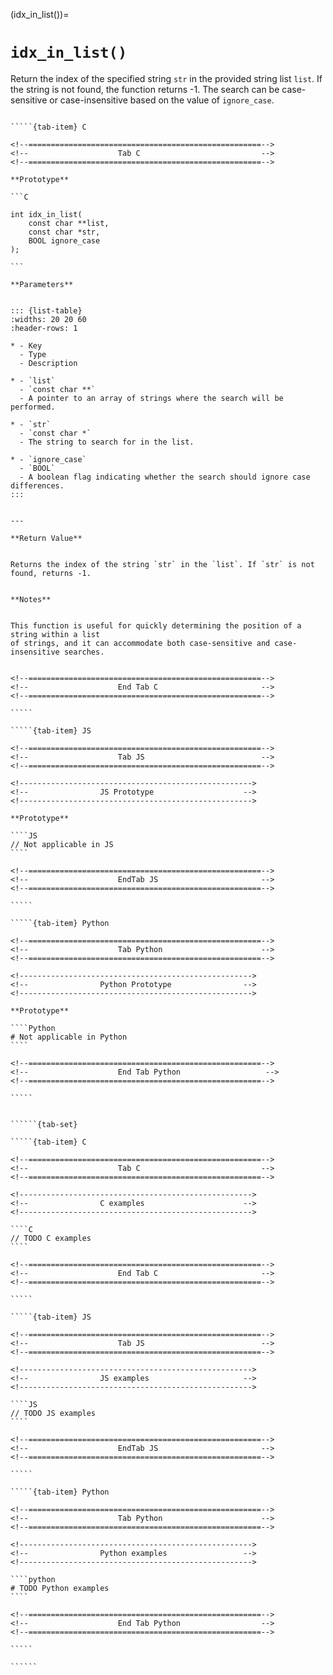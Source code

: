 <!-- ============================================================== -->
(idx_in_list())=
# `idx_in_list()`
<!-- ============================================================== -->


Return the index of the specified string `str` in the provided string list `list`. 
If the string is not found, the function returns -1. The search can be case-sensitive 
or case-insensitive based on the value of `ignore_case`.


<!------------------------------------------------------------>
<!--                    Prototypes                          -->
<!------------------------------------------------------------>

``````{tab-set}

`````{tab-item} C

<!--====================================================-->
<!--                    Tab C                           -->
<!--====================================================-->

**Prototype**

```C

int idx_in_list(
    const char **list,
    const char *str,
    BOOL ignore_case
);

```

**Parameters**


::: {list-table}
:widths: 20 20 60
:header-rows: 1

* - Key
  - Type
  - Description

* - `list`
  - `const char **`
  - A pointer to an array of strings where the search will be performed.

* - `str`
  - `const char *`
  - The string to search for in the list.

* - `ignore_case`
  - `BOOL`
  - A boolean flag indicating whether the search should ignore case differences.
:::


---

**Return Value**


Returns the index of the string `str` in the `list`. If `str` is not found, returns -1.


**Notes**


This function is useful for quickly determining the position of a string within a list 
of strings, and it can accommodate both case-sensitive and case-insensitive searches.


<!--====================================================-->
<!--                    End Tab C                       -->
<!--====================================================-->

`````

`````{tab-item} JS

<!--====================================================-->
<!--                    Tab JS                          -->
<!--====================================================-->

<!---------------------------------------------------->
<!--                JS Prototype                    -->
<!---------------------------------------------------->

**Prototype**

````JS
// Not applicable in JS
````

<!--====================================================-->
<!--                    EndTab JS                       -->
<!--====================================================-->

`````

`````{tab-item} Python

<!--====================================================-->
<!--                    Tab Python                      -->
<!--====================================================-->

<!---------------------------------------------------->
<!--                Python Prototype                -->
<!---------------------------------------------------->

**Prototype**

````Python
# Not applicable in Python
````

<!--====================================================-->
<!--                    End Tab Python                   -->
<!--====================================================-->

`````

``````

<!------------------------------------------------------------>
<!--                    Examples                            -->
<!------------------------------------------------------------>

```````{dropdown} Examples

``````{tab-set}

`````{tab-item} C

<!--====================================================-->
<!--                    Tab C                           -->
<!--====================================================-->

<!---------------------------------------------------->
<!--                C examples                      -->
<!---------------------------------------------------->

````C
// TODO C examples
````

<!--====================================================-->
<!--                    End Tab C                       -->
<!--====================================================-->

`````

`````{tab-item} JS

<!--====================================================-->
<!--                    Tab JS                          -->
<!--====================================================-->

<!---------------------------------------------------->
<!--                JS examples                     -->
<!---------------------------------------------------->

````JS
// TODO JS examples
````

<!--====================================================-->
<!--                    EndTab JS                       -->
<!--====================================================-->

`````

`````{tab-item} Python

<!--====================================================-->
<!--                    Tab Python                      -->
<!--====================================================-->

<!---------------------------------------------------->
<!--                Python examples                 -->
<!---------------------------------------------------->

````python
# TODO Python examples
````

<!--====================================================-->
<!--                    End Tab Python                  -->
<!--====================================================-->

`````

``````

```````

